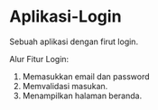 # Aplikasi-Login
Sebuah aplikasi dengan firut login.

Alur Fitur Login:
1. Memasukkan email dan password
2. Memvalidasi masukan.
3. Menampilkan halaman beranda.

